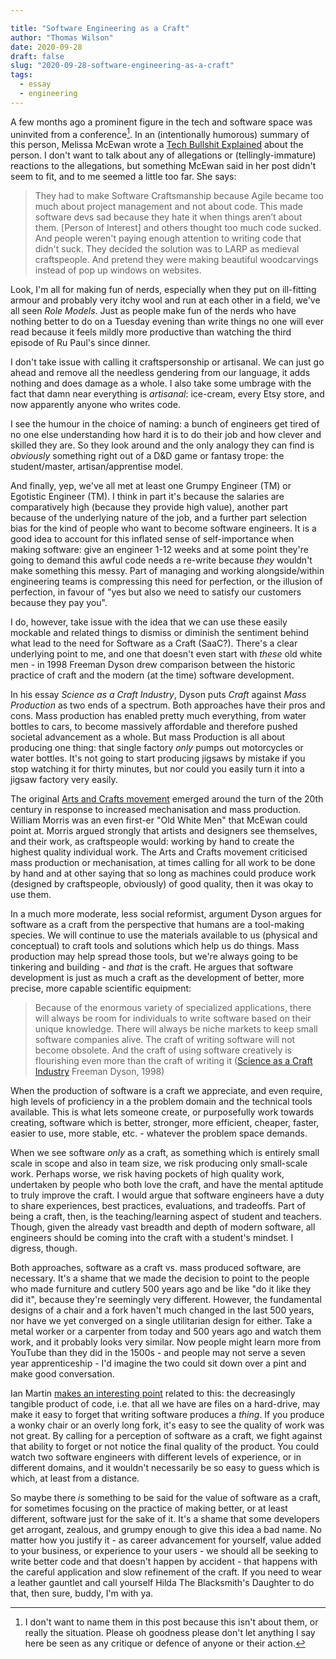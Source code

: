 ```yaml
---

title: "Software Engineering as a Craft"
author: "Thomas Wilson"
date: 2020-09-28
draft: false
slug: "2020-09-28-software-engineering-as-a-craft"
tags:
  - essay
  - engineering
---
```


A few months ago a prominent figure in the tech and software space was uninvited from a conference[^1]. In an (intentionally humorous) summary of this person, Melissa McEwan wrote a [Tech Bullshit Explained](https://techexplained.substack.com/p/tech-bullshit-explained-uncle-bob) about the person. I don't want to talk about any of allegations or (tellingly-immature) reactions to the allegations, but something McEwan said in her post didn't seem to fit, and to me seemed a little too far. She says:

[^1]: I don't want to name them in this post because this isn't about them, or really the situation. Please oh goodness please don't let anything I say here be seen as any critique or defence of anyone or their action.

> They had to make Software Craftsmanship because Agile became too much about project management and not about code. This made software devs sad because they hate it when things aren’t about them. [Person of Interest] and others thought too much code sucked. And people weren't paying enough attention to writing code that didn't suck. They decided the solution was to LARP as medieval craftspeople. And pretend they were making beautiful woodcarvings instead of pop up windows on websites.

Look, I'm all for making fun of nerds, especially when they put on ill-fitting armour and probably very itchy wool and run at each other in a field, we've all seen _Role Models_. Just as people make fun of the nerds who have nothing better to do on a Tuesday evening than write things no one will ever read because it feels mildly more productive than watching the third episode of Ru Paul's since dinner.

I don't take issue with calling it craftspersonship or artisanal. We can just go ahead and remove all the needless gendering from our language, it adds nothing and does damage as a whole. I also take some umbrage with the fact that damn near everything is _artisanal_: ice-cream, every Etsy store, and now apparently anyone who writes code.

I see the humour in the choice of naming: a bunch of engineers get tired of no one else understanding how hard it is to do their job and how clever and skilled they are. So they look around and the only analogy they can find is _obviously_ something right out of a D&D game or fantasy trope: the student/master, artisan/apprentise model.

And finally, yep, we've all met at least one Grumpy Engineer (TM) or Egotistic Engineer (TM). I think in part it's because the salaries are comparatively high (because they provide high value), another part because of the underlying nature of the job, and a further part selection bias for the kind of people who want to become software engineers. It is a good idea to account for this inflated sense of self-importance when making software: give an engineer 1-12 weeks and at some point they're going to demand this awful code needs a re-write because _they_ wouldn't make something this messy. Part of managing and working alongside/within engineering teams is compressing this need for perfection, or the illusion of perfection, in favour of "yes but also we need to satisfy our customers because they pay you".

I do, however, take issue with the idea that we can use these easily mockable and related things to dismiss or diminish the sentiment behind what lead to the need for Software as a Craft (SaaC?). There's a clear underlying point to me, and one that doesn't even start with _these_ old white men - in 1998 Freeman Dyson drew comparison between the historic practice of craft and the modern (at the time) software development.

In his essay _Science as a Craft Industry_, Dyson puts _Craft_ against _Mass Production_ as two ends of a spectrum. Both approaches have their pros and cons. Mass production has enabled pretty much everything, from water bottles to cars, to become massively affordable and therefore pushed societal advancement as a whole. But mass Production is all about producing one thing: that single factory _only_ pumps out motorcycles or water bottles. It's not going to start producing jigsaws by mistake if you stop watching it for thirty minutes, but nor could you easily turn it into a jigsaw factory very easily.

The original [Arts and Crafts movement](https://en.wikipedia.org/wiki/Arts_and_Crafts_movement) emerged around the turn of the 20th century in response to increased mechanisation and mass production. William Morris was an even first-er "Old White Men" that McEwan could point at. Morris argued strongly that artists and designers see themselves, and their work, as craftspeople would: working by hand to create the highest quality individual work. The Arts and Crafts movement criticised mass production or mechanisation, at times calling for all work to be done by hand and at other saying that so long as machines could produce work (designed by craftspeople, obviously) of good quality, then it was okay to use them.

In a much more moderate, less social reformist, argument Dyson argues for software as a craft from the perspective that humans are a tool-making species. We will continue to use the materials available to us (physical and conceptual) to craft tools and solutions which help us do things. Mass production may help spread those tools, but we're always going to be tinkering and building - and _that_ is the craft. He argues that software development is just as much a craft as the development of better, more precise, more capable scientific equipment:

> Because of the enormous variety of specialized applications, there will always be room for individuals to write software based on their unique knowledge. There will always be niche markets to keep small software companies alive. The craft of writing software will not become obsolete. And the craft of using software creatively is flourishing even more than the craft of writing it ([Science as a Craft Industry](https://science.sciencemag.org/content/280/5366/1014.full?view=full) Freeman Dyson, 1998)

When the production of software is a craft we appreciate, and even require, high levels of proficiency in a the problem domain and the technical tools available. This is what lets someone create, or purposefully work towards creating, software which is better, stronger, more efficient, cheaper, faster, easier to use, more stable, etc. - whatever the problem space demands.

When we see software _only_ as a craft, as something which is entirely small scale in scope and also in team size, we risk producing only small-scale work. Perhaps worse, we risk having pockets of high quality work, undertaken by people who both love the craft, and have the mental aptitude to truly improve the craft. I would argue that software engineers have a duty to share experiences, best practices, evaluations, and tradeoffs. Part of being a craft, then, is the teaching/learning aspect of student and teachers. Though, given the already vast breadth and depth of modern software, all engineers should be coming into the craft with a student's mindset. I digress, though.

Both approaches, software as a craft vs. mass produced software, are necessary. It's a shame that we made the decision to point to the people who made furniture and cutlery 500 years ago and be like "do it like they did it", because they're seemingly very different. However, the fundamental designs of a chair and a fork haven't much changed in the last 500 years, nor have we yet converged on a single utilitarian design for either. Take a metal worker or a carpenter from today and 500 years ago and watch them work, and it probably looks very similar. Now people might learn more from YouTube than they did in the 1500s - and people may not serve a seven year apprenticeship - I'd imagine the two could sit down over a pint and make good conversation.

Ian Martin [makes an interesting point](http://oro.open.ac.uk/10383/) related to this: the decreasingly tangible product of code, i.e. that all we have are files on a hard-drive, may make it easy to forget that writing software produces a _thing_. If you produce a wonky chair or an overly long fork, it's easy to see the quality of work was not great. By calling for a perception of software as a craft, we fight against that ability to forget or not notice the final quality of the product. You could watch two software engineers with different levels of experience, or in different domains, and it wouldn't necessarily be so easy to guess which is which, at least from a distance.

So maybe there _is_ something to be said for the value of software as a craft, for sometimes focusing on the practice of making better, or at least different, software just for the sake of it. It's a shame that some developers get arrogant, zealous, and grumpy enough to give this idea a bad name. No matter how you justify it - as career advancement for yourself, value added to your business, or experience to your users - we should all be seeking to write better code and that doesn't happen by accident - that happens with the careful application and slow refinement of the craft. If you need to wear a leather gauntlet and call yourself Hilda The Blacksmith's Daughter to do that, then sure, buddy, I'm with ya.
